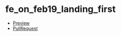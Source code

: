 # fe_on_feb19_landing_first
 - [Preview](https://github.com/AK1385/fe_on_feb19_landing_first/)
 - [PullRequest](https://github.com/AK1385/fe_on_feb19_landing_first/pull/1/files)
